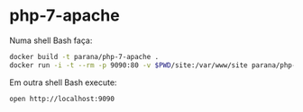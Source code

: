 # php-7-apache

Numa shell Bash faça:

```bash
docker build -t parana/php-7-apache .
docker run -i -t --rm -p 9090:80 -v $PWD/site:/var/www/site parana/php-7-apache
```

Em outra shell Bash execute:

```bash
open http://localhost:9090
```
